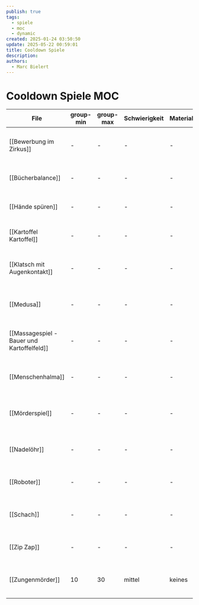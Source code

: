 ```yaml
---
publish: true
tags:
  - spiele
  - moc
  - dynamic
created: 2025-01-24 03:50:50
update: 2025-05-22 00:59:01
title: Cooldown Spiele
description: 
authors:
  - Marc Bielert
---
```


# Cooldown Spiele MOC

<!-- QueryToSerialize: Table group-min, group-max, Schwierigkeit, Material, Spieldauer, category FROM #spiele AND "docs" WHERE contains(category, "cool-down") -->
<!-- SerializedQuery: Table group-min, group-max, Schwierigkeit, Material, Spieldauer, category FROM #spiele AND "docs" WHERE contains(category, "cool-down") -->

| File                                                                                       | group-min | group-max | Schwierigkeit | Material | Spieldauer | category                                       |
| ------------------------------------------------------------------------------------------ | --------- | --------- | ------------- | -------- | ---------- | ---------------------------------------------- |
| [[Bewerbung im Zirkus]]                                       | \-        | \-        | \-            | \-       | \-         | <ul><li>cool-down</li><li>kreisspiel</li></ul> |
| [[Bücherbalance]]                                                   | \-        | \-        | \-            | \-       | \-         | <ul><li>cool-down</li></ul>                    |
| [[Hände spüren]]                                                     | \-        | \-        | \-            | \-       | \-         | <ul><li>cool-down</li></ul>                    |
| [[Kartoffel Kartoffel]]                                       | \-        | \-        | \-            | \-       | \-         | <ul><li>cool-down</li></ul>                    |
| [[Klatsch mit Augenkontakt]]                             | \-        | \-        | \-            | \-       | \-         | <ul><li>cool-down</li><li>kreisspiel</li></ul> |
| [[Medusa]]                                                                 | \-        | \-        | \-            | \-       | \-         | <ul><li>kreisspiel</li><li>cool-down</li></ul> |
| [[Massagespiel - Bauer und Kartoffelfeld]] | \-        | \-        | \-            | \-       | \-         | <ul><li>kreisspiel</li><li>cool-down</li></ul> |
| [[Menschenhalma]]                                                   | \-        | \-        | \-            | \-       | \-         | <ul><li>Taktik</li><li>cool-down</li></ul>     |
| [[Mörderspiel]]                                                       | \-        | \-        | \-            | \-       | \-         | <ul><li>Taktik</li><li>cool-down</li></ul>     |
| [[Nadelöhr]]                                                             | \-        | \-        | \-            | \-       | \-         | <ul><li>kreisspiel</li><li>cool-down</li></ul> |
| [[Roboter]]                                                               | \-        | \-        | \-            | \-       | \-         | <ul><li>cool-down</li></ul>                    |
| [[Schach]]                                                                 | \-        | \-        | \-            | \-       | \-         | <ul><li>Taktik</li><li>cool-down</li></ul>     |
| [[Zip Zap]]                                                               | \-        | \-        | \-            | \-       | \-         | <ul><li>cool-down</li></ul>                    |
| [[Zungenmörder]]                                                     | 10        | 30        | mittel        | keines   | 5 - 10     | <ul><li>cool-down</li><li>kreisspiel</li></ul> |
<!-- SerializedQuery END -->
